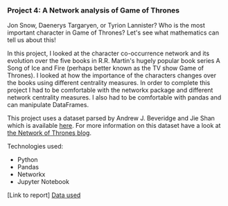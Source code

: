 ### Project 4: A Network analysis of Game of Thrones
Jon Snow, Daenerys Targaryen, or Tyrion Lannister? Who is the most important character in Game of Thrones? Let's see what mathematics can tell us about this!

In this project, I looked at the character co-occurrence network and its evolution over the five books in R.R. Martin's hugely popular book series A Song of Ice and Fire (perhaps better known as the TV show Game of Thrones). I looked at how the importance of the characters changes over the books using different centrality measures. In order to complete this project I had to be comfortable with the networkx package and different network centrality measures. I also had to be comfortable with pandas and can manipulate DataFrames. 

This project uses a dataset parsed by Andrew J. Beveridge and Jie Shan which is available [here](https://github.com/mathbeveridge/asoiaf). For more information on this dataset have a look at [the Network of Thrones blog](https://networkofthrones.wordpress.com/).

Technologies used:
- Python
- Pandas
- Networkx
- Jupyter Notebook

[Link to report]
[Data used](https://github.com/mathbeveridge/asoiaf)

